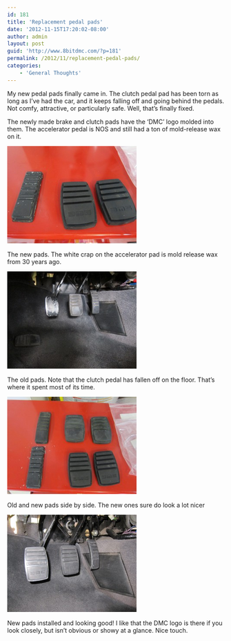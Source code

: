 ```yaml
---
id: 181
title: 'Replacement pedal pads'
date: '2012-11-15T17:20:02-08:00'
author: admin
layout: post
guid: 'http://www.8bitdmc.com/?p=181'
permalink: /2012/11/replacement-pedal-pads/
categories:
    - 'General Thoughts'
---
```


My new pedal pads finally came in. The clutch pedal pad has been torn as long as I’ve had the car, and it keeps falling off and going behind the pedals. Not comfy, attractive, or particularly safe. Well, that’s finally fixed.

The newly made brake and clutch pads have the ‘DMC’ logo molded into them. The accelerator pedal is NOS and still had a ton of mold-release wax on it.

[![](/assets/images/2012/11/IMG_3551-300x225.jpg "IMG_3551")](/assets/images/2012/11/IMG_3551.jpg)

The new pads. The white crap on the accelerator pad is mold release wax from 30 years ago.

[![](/assets/images/2012/11/IMG_3556-300x225.jpg "IMG_3556")](/assets/images/2012/11/IMG_3556.jpg)

The old pads. Note that the clutch pedal has fallen off on the floor. That’s where it spent most of its time.

[![](/assets/images/2012/11/IMG_3559-300x225.jpg "IMG_3559")](/assets/images/2012/11/IMG_3559.jpg)

Old and new pads side by side. The new ones sure do look a lot nicer

[![](/assets/images/2012/11/IMG_3560-300x225.jpg "IMG_3560")](/assets/images/2012/11/IMG_3560.jpg)

New pads installed and looking good! I like that the DMC logo is there if you look closely, but isn’t obvious or showy at a glance. Nice touch.